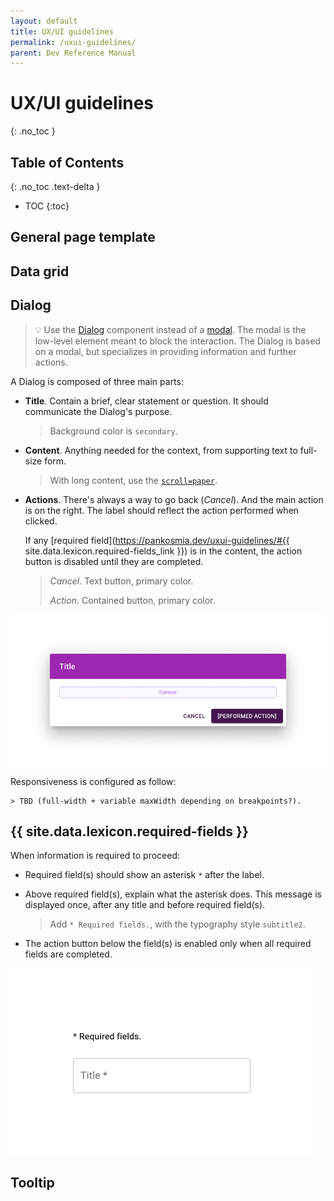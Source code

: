```yaml
---
layout: default
title: UX/UI guidelines
permalink: /uxui-guidelines/
parent: Dev Reference Manual
---
```

# UX/UI guidelines
{: .no_toc }

## Table of Contents
{: .no_toc .text-delta }

- TOC
{:toc}

## General page template

## Data grid

## Dialog

> 💡 Use the [Dialog](https://mui.com/material-ui/react-dialog/) component instead of a [modal](https://mui.com/material-ui/react-modal/). The modal is the low-level element meant to block the interaction. The Dialog is based on a modal, but specializes in providing information and further actions.

A Dialog is composed of three main parts:
* **Title**. Contain a brief, clear statement or question. It should communicate the Dialog's purpose.

    > Background color is `secondary`.

* **Content**. Anything needed for the context, from supporting text to full-size form. 

    > With long content, use the [`scroll=paper`](https://mui.com/material-ui/react-dialog/#scrolling-long-content).

* **Actions**. There's always a way to go back (*Cancel*). And the main action is on the right. The label should reflect the action performed when clicked.

    If any [required field](https://pankosmia.dev/uxui-guidelines/#{{ site.data.lexicon.required-fields_link }}) is in the content, the action button is disabled until they are completed.

    > *Cancel*. Text button, primary color.
    >
    > *Action*. Contained button, primary color.

![Example text field with guidance above](../../assets/images/dev-reference-manual/dialog-1.png)

Responsiveness is configured as follow:

    > TBD (full-width + variable maxWidth depending on breakpoints?).

## {{ site.data.lexicon.required-fields }}

When information is required to proceed:
* Required field(s) should show an asterisk `*` after the label.
* Above required field(s), explain what the asterisk does. This message is displayed once, after any title and before required field(s).

    > Add `* Required fields.`, with the typography style `subtitle2`.

* The action button below the field(s) is enabled only when all required fields are completed.

![Example text field with guidance above](../../assets/images/dev-reference-manual/required-fields-1.png)

## Tooltip
